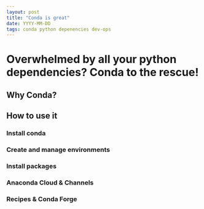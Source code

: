 ```yaml
---
layout: post
title: "Conda is great"
date: YYYY-MM-DD
tags: conda python depenencies dev-ops
---
```


# Overwhelmed by all your python dependencies? Conda to the rescue!


## Why Conda?


## How to use it

### Install conda

### Create and manage environments

### Install packages

### Anaconda Cloud & Channels

### Recipes & Conda Forge

